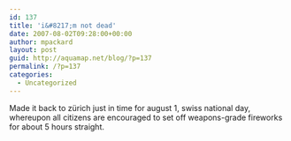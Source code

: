 ```yaml
---
id: 137
title: 'i&#8217;m not dead'
date: 2007-08-02T09:28:00+00:00
author: mpackard
layout: post
guid: http://aquamap.net/blog/?p=137
permalink: /?p=137
categories:
  - Uncategorized
---
```

Made it back to zürich just in time for august 1, swiss national day, whereupon all citizens are encouraged to set off weapons-grade fireworks for about 5 hours straight.